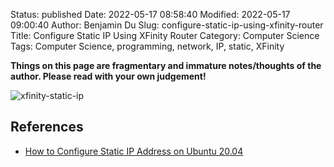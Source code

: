 Status: published
Date: 2022-05-17 08:58:40
Modified: 2022-05-17 09:00:40
Author: Benjamin Du
Slug: configure-static-ip-using-xfinity-router
Title: Configure Static IP Using XFinity Router
Category: Computer Science
Tags: Computer Science, programming, network, IP, static, XFinity

**Things on this page are fragmentary and immature notes/thoughts of the author. Please read with your own judgement!**

![xfinity-static-ip](https://user-images.githubusercontent.com/824507/168855912-2f034389-975e-4de2-a32e-dfb422d41218.png)

## References 

- [How to Configure Static IP Address on Ubuntu 20.04](https://linuxize.com/post/how-to-configure-static-ip-address-on-ubuntu-20-04/)
